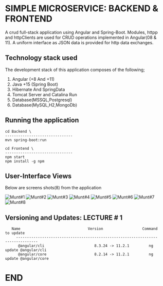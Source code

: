# SIMPLE MICROSERVICE: BACKEND & FRONTEND

A crud full-stack application using Angular and Spring-Boot. Modules, httpp and httpClients are used for CRUD operations implemented in Angular(08 & 11). A uniform interface as JSON data is provided for http data exchanges. 

## Technology stack used

The development stack of this application composes of the following;

1. Angular (+8 And +11)
2. Java +15 (Spring Boot)
3. Hibernate And SpringData
4. Tomcat Server and Catalina Run
5. Database(MSSQL,Postgresql)
6. Database(MySQL,H2,MongoDb)


## Running the application

```
cd Backend \
-------------------------------
mvn spring-boot:run

cd Frontend \
-------------------------------
npm start
npm install -g npm

```

## User-Interface Views

Below are screens shots(8) from the application

![ Munt#1 ](https://github.com/LINOSNCHENA/JAVA-Microservices-in-SpringBoot-and-Angular/blob/master/uxViews/page1.png)
![ Munt#2 ](https://github.com/LINOSNCHENA/JAVA-Microservices-in-SpringBoot-and-Angular/blob/master/uxViews/page2.png)
![ Munt#3 ](https://github.com/LINOSNCHENA/JAVA-Microservices-in-SpringBoot-and-Angular/blob/master/uxViews/page3.png)
![ Munt#4 ](https://github.com/LINOSNCHENA/JAVA-Microservices-in-SpringBoot-and-Angular/blob/master/uxViews/page4.png)
![ Munt#5 ](https://github.com/LINOSNCHENA/JAVA-Microservices-in-SpringBoot-and-Angular/blob/master/uxViews/page5.png)
![ Munt#6 ](https://github.com/LINOSNCHENA/JAVA-Microservices-in-SpringBoot-and-Angular/blob/master/uxViews/page4.png)
![ Munt#7 ](https://github.com/LINOSNCHENA/JAVA-Microservices-in-SpringBoot-and-Angular/blob/master/uxViews/page3.png)
![ Munt#8 ](https://github.com/LINOSNCHENA/JAVA-Microservices-in-SpringBoot-and-Angular/blob/master/uxViews/page1.png)

## Versioning and Updates:  LECTURE # 1

```
   Name                               Version                  Command to update
     --------------------------------------------------------------------------------
      @angular/cli                       8.3.24 -> 11.2.1         ng update @angular/cli
      @angular/core                      8.2.14 -> 11.2.1         ng update @angular/core

```

# END
